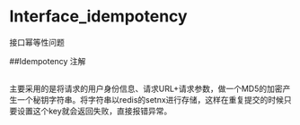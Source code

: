 # Interface_idempotency
接口幂等性问题


##Idempotency 注解


##
主要采用的是将请求的用户身份信息、请求URL+请求参数，做一个MD5的加密产生一个秘钥字符串。将字符串以redis的setnx进行存储，这样在重复提交的时候只要设置这个key就会返回失败，直接报错异常。
